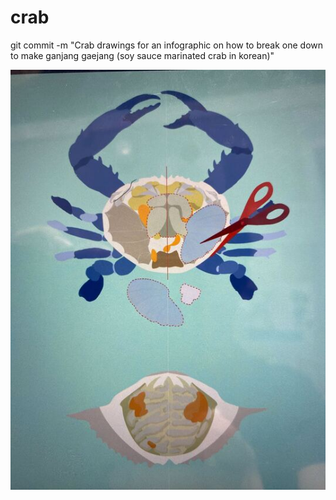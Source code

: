 # crab

git commit -m "Crab drawings for an infographic on how to break one down to make ganjang gaejang (soy sauce marinated crab in korean)"

![alt text](https://github.com/LaitRider/crab/blob/main/img_5258_720.jpg)
